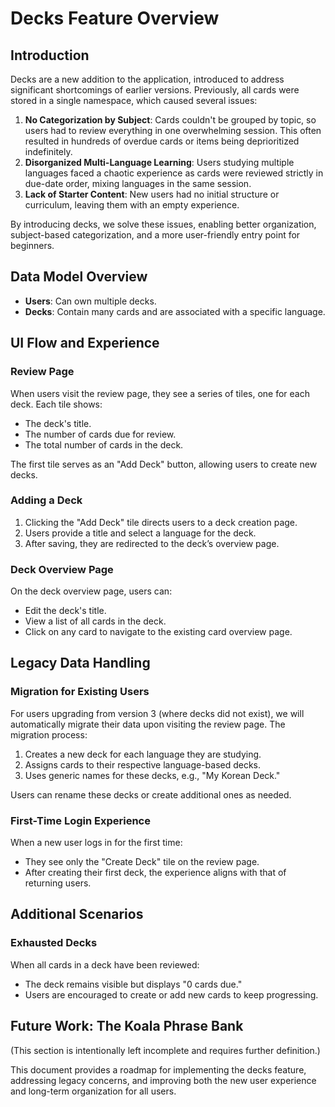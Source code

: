 # Decks Feature Overview

## Introduction

Decks are a new addition to the application, introduced to address significant shortcomings of earlier versions. Previously, all cards were stored in a single namespace, which caused several issues:

1. **No Categorization by Subject**: Cards couldn't be grouped by topic, so users had to review everything in one overwhelming session. This often resulted in hundreds of overdue cards or items being deprioritized indefinitely.
2. **Disorganized Multi-Language Learning**: Users studying multiple languages faced a chaotic experience as cards were reviewed strictly in due-date order, mixing languages in the same session.
3. **Lack of Starter Content**: New users had no initial structure or curriculum, leaving them with an empty experience.

By introducing decks, we solve these issues, enabling better organization, subject-based categorization, and a more user-friendly entry point for beginners.

## Data Model Overview

- **Users**: Can own multiple decks.
- **Decks**: Contain many cards and are associated with a specific language.

## UI Flow and Experience

### Review Page

When users visit the review page, they see a series of tiles, one for each deck. Each tile shows:

- The deck's title.
- The number of cards due for review.
- The total number of cards in the deck.

The first tile serves as an "Add Deck" button, allowing users to create new decks.

### Adding a Deck

1. Clicking the "Add Deck" tile directs users to a deck creation page.
2. Users provide a title and select a language for the deck.
3. After saving, they are redirected to the deck’s overview page.

### Deck Overview Page

On the deck overview page, users can:

- Edit the deck's title.
- View a list of all cards in the deck.
- Click on any card to navigate to the existing card overview page.

## Legacy Data Handling

### Migration for Existing Users

For users upgrading from version 3 (where decks did not exist), we will automatically migrate their data upon visiting the review page. The migration process:

1. Creates a new deck for each language they are studying.
2. Assigns cards to their respective language-based decks.
3. Uses generic names for these decks, e.g., "My Korean Deck."

Users can rename these decks or create additional ones as needed.

### First-Time Login Experience

When a new user logs in for the first time:

- They see only the "Create Deck" tile on the review page.
- After creating their first deck, the experience aligns with that of returning users.

## Additional Scenarios

### Exhausted Decks

When all cards in a deck have been reviewed:

- The deck remains visible but displays "0 cards due."
- Users are encouraged to create or add new cards to keep progressing.

## Future Work: The Koala Phrase Bank

(This section is intentionally left incomplete and requires further definition.)

This document provides a roadmap for implementing the decks feature, addressing legacy concerns, and improving both the new user experience and long-term organization for all users.

